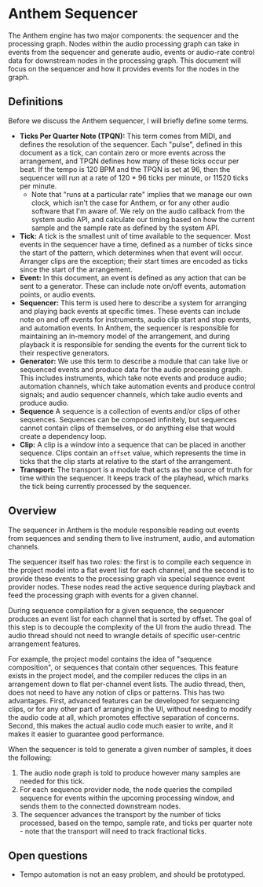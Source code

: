 # Anthem Sequencer

The Anthem engine has two major components: the sequencer and the processing graph. Nodes within the audio processing graph can take in events from the sequencer and generate audio, events or audio-rate control data for downstream nodes in the processing graph. This document will focus on the sequencer and how it provides events for the nodes in the graph.

## Definitions

Before we discuss the Anthem sequencer, I will briefly define some terms.

- **Ticks Per Quarter Note (TPQN):** This term comes from MIDI, and defines the resolution of the sequencer. Each "pulse", defined in this document as a tick, can contain zero or more events across the arrangement, and TPQN defines how many of these ticks occur per beat. If the tempo is 120 BPM and the TPQN is set at 96, then the sequencer will run at a rate of 120 * 96 ticks per minute, or 11520 ticks per minute.
   - Note that "runs at a particular rate" implies that we manage our own clock, which isn't the case for Anthem, or for any other audio software that I'm aware of. We rely on the audio callback from the system audio API, and calculate our timing based on how the current sample and the sample rate as defined by the system API.
- **Tick:** A tick is the smallest unit of time available to the sequencer. Most events in the sequencer have a time, defined as a number of ticks since the start of the pattern, which determines when that event will occur. Arranger clips are the exception; their start times are encoded as ticks since the start of the arrangement.
- **Event:** In this document, an event is defined as any action that can be sent to a generator. These can include note on/off events, automation points, or audio events.
- **Sequencer:** This term is used here to describe a system for arranging and playing back events at specific times. These events can include note on and off events for instruments, audio clip start and stop events, and automation events. In Anthem, the sequencer is responsible for maintaining an in-memory model of the arrangement, and during playback it is responsible for sending the events for the current tick to their respective generators.
- **Generator:** We use this term to describe a module that can take live or sequenced events and produce data for the audio processing graph. This includes instruments, which take note events and produce audio; automation channels, which take automation events and produce control signals; and audio sequencer channels, which take audio events and produce audio.
- **Sequence** A sequence is a collection of events and/or clips of other sequences. Sequences can be composed infinitely, but sequences cannot contain clips of themselves, or do anything else that would create a dependency loop.
- **Clip:** A clip is a window into a sequence that can be placed in another sequence. Clips contain an `offset` value, which represents the time in ticks that the clip starts at relative to the start of the arrangement.
- **Transport:** The transport is a module that acts as the source of truth for time within the sequencer. It keeps track of the playhead, which marks the tick being currently processed by the sequencer.

## Overview

The sequencer in Anthem is the module responsible reading out events from sequences and sending them to live instrument, audio, and automation channels.

The sequencer itself has two roles: the first is to compile each sequence in the project model into a flat event list for each channel, and the second is to provide these events to the processing graph via special sequence event provider nodes. These nodes read the active sequence during playback and feed the processing graph with events for a given channel.

During sequence compilation for a given sequence, the sequencer produces an event list for each channel that is sorted by offset. The goal of this step is to decouple the complexity of the UI from the audio thread. The audio thread should not need to wrangle details of specific user-centric arrangement features.

For example, the project model contains the idea of "sequence composition", or sequences that contain other sequences. This feature exists in the project model, and the compiler reduces the clips in an arrangement down to flat per-channel event lists. The audio thread, then, does not need to have any notion of clips or patterns. This has two advantages. First, advanced features can be developed for sequencing clips, or for any other part of arranging in the UI, without needing to modify the audio code at all, which promotes effective separation of concerns. Second, this makes the actual audio code much easier to write, and it makes it easier to guarantee good performance.

When the sequencer is told to generate a given number of samples, it does the following:

1. The audio node graph is told to produce however many samples are needed for this tick.
2. For each sequence provider node, the node queries the compiled sequence for events within the upcoming processing window, and sends them to the connected downstream nodes.
3. The sequencer advances the transport by the number of ticks processed, based on the tempo, sample rate, and ticks per quarter note - note that the transport will need to track fractional ticks.

## Open questions

- Tempo automation is not an easy problem, and should be prototyped.
